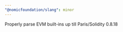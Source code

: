 ```yaml
---
"@nomicfoundation/slang": minor
---
```


Properly parse EVM built-ins up till Paris/Solidity 0.8.18
